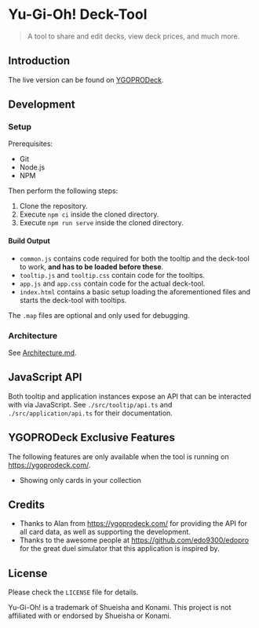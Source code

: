 # Yu-Gi-Oh! Deck-Tool

> A tool to share and edit decks, view deck prices, and much more.

## Introduction

The live version can be found on [YGOPRODeck](https://ygoprodeck.com/card-database/deck-prices/).

## Development

### Setup

Prerequisites:

-   Git
-   Node.js
-   NPM

Then perform the following steps:

1. Clone the repository.
2. Execute `npm ci` inside the cloned directory.
3. Execute `npm run serve` inside the cloned directory.

#### Build Output

-   `common.js` contains code required for both the tooltip and the deck-tool to work, **and has to be loaded before these**.
-   `tooltip.js` and `tooltip.css` contain code for the tooltips.
-   `app.js` and `app.css` contain code for the actual deck-tool.
-   `index.html` contains a basic setup loading the aforementioned files and starts the deck-tool with tooltips.

The `.map` files are optional and only used for debugging.

### Architecture

See [Architecture.md](./ARCHITECTURE.md).

## JavaScript API

Both tooltip and application instances expose an API that can be interacted with via JavaScript. See `./src/tooltip/api.ts` and `./src/application/api.ts` for their documentation.

## YGOPRODeck Exclusive Features

The following features are only available when the tool is running on <https://ygoprodeck.com/>.

-   Showing only cards in your collection

## Credits

-   Thanks to Alan from <https://ygoprodeck.com/> for providing the API for all card data, as well as supporting the development.
-   Thanks to the awesome people at <https://github.com/edo9300/edopro> for the great duel simulator that this application is inspired by.

## License

Please check the `LICENSE` file for details.

Yu-Gi-Oh! is a trademark of Shueisha and Konami. This project is not affiliated with or endorsed by Shueisha or Konami.
